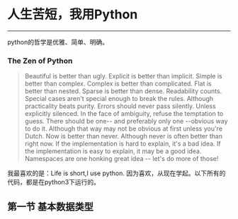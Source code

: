 # 人生苦短，我用Python
---

python的哲学是优雅、简单、明确。
### The Zen of Python
>Beautiful is better than ugly.
Explicit is better than implicit.
Simple is better than complex.
Complex is better than complicated.
Flat is better than nested.
Sparse is better than dense.
Readability counts.
Special cases aren't special enough to break the rules.
Although practicality beats purity.
Errors should never pass silently.
Unless explicitly silenced.
In the face of ambiguity, refuse the temptation to guess.
There should be one-- and preferably only one --obvious way to do it.
Although that way may not be obvious at first unless you're Dutch.
Now is better than never.
Although never is often better than right now.
If the implementation is hard to explain, it's a bad idea.
If the implementation is easy to explain, it may be a good idea.
Namespaces are one honking great idea -- let's do more of those!

我最喜欢的是：Life is short,I use python.
因为喜欢，从现在学起。以下所有的代码，都是在python3下运行的。

## 第一节 基本数据类型





















































































































































































































































































































































































































































